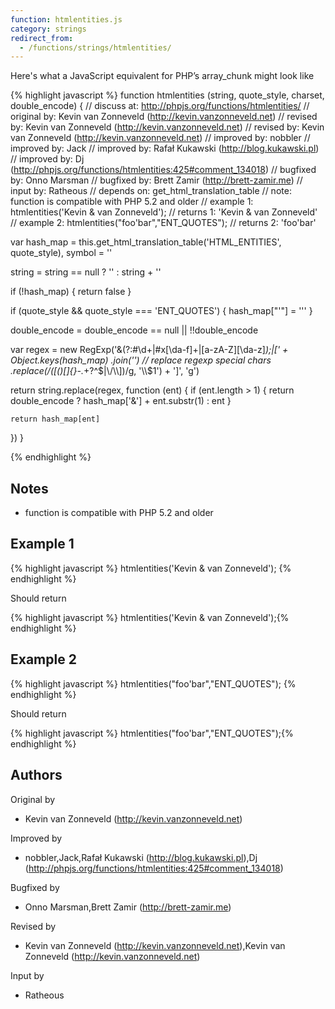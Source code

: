 ```yaml
---
function: htmlentities.js
category: strings
redirect_from:
  - /functions/strings/htmlentities/
---
```


<!-- WARNING! This file is auto generated by `npm run web:inject`, do not edit by hand -->

Here's what a JavaScript equivalent for PHP’s array_chunk might look like

{% highlight javascript %}
function htmlentities (string, quote_style, charset, double_encode) {
  //  discuss at: http://phpjs.org/functions/htmlentities/
  // original by: Kevin van Zonneveld (http://kevin.vanzonneveld.net)
  //  revised by: Kevin van Zonneveld (http://kevin.vanzonneveld.net)
  //  revised by: Kevin van Zonneveld (http://kevin.vanzonneveld.net)
  // improved by: nobbler
  // improved by: Jack
  // improved by: Rafał Kukawski (http://blog.kukawski.pl)
  // improved by: Dj (http://phpjs.org/functions/htmlentities:425#comment_134018)
  // bugfixed by: Onno Marsman
  // bugfixed by: Brett Zamir (http://brett-zamir.me)
  //    input by: Ratheous
  //  depends on: get_html_translation_table
  //        note: function is compatible with PHP 5.2 and older
  //   example 1: htmlentities('Kevin & van Zonneveld');
  //   returns 1: 'Kevin &amp; van Zonneveld'
  //   example 2: htmlentities("foo'bar","ENT_QUOTES");
  //   returns 2: 'foo&#039;bar'

  var hash_map = this.get_html_translation_table('HTML_ENTITIES', quote_style),
    symbol = ''

  string = string == null ? '' : string + ''

  if (!hash_map) {
    return false
  }

  if (quote_style && quote_style === 'ENT_QUOTES') {
    hash_map["'"] = '&#039;'
  }

  double_encode = double_encode == null || !!double_encode

  var regex = new RegExp('&(?:#\\d+|#x[\\da-f]+|[a-zA-Z][\\da-z]*);|[' +
    Object.keys(hash_map)
    .join('')
    // replace regexp special chars
    .replace(/([()[\]{}\-.*+?^$|\/\\])/g, '\\$1') + ']',
    'g')

  return string.replace(regex, function (ent) {
    if (ent.length > 1) {
      return double_encode ? hash_map['&'] + ent.substr(1) : ent
    }

    return hash_map[ent]
  })
}

{% endhighlight %}

## Notes
- function is compatible with PHP 5.2 and older

## Example 1

{% highlight javascript %}
htmlentities('Kevin & van Zonneveld');
{% endhighlight %}

Should return

{% highlight javascript %}
htmlentities('Kevin & van Zonneveld');{% endhighlight %}

## Example 2

{% highlight javascript %}
htmlentities("foo'bar","ENT_QUOTES");
{% endhighlight %}

Should return

{% highlight javascript %}
htmlentities("foo'bar","ENT_QUOTES");{% endhighlight %}


## Authors


Original by

- Kevin van Zonneveld (http://kevin.vanzonneveld.net)


Improved by

- nobbler,Jack,Rafał Kukawski (http://blog.kukawski.pl),Dj (http://phpjs.org/functions/htmlentities:425#comment_134018)


Bugfixed by

- Onno Marsman,Brett Zamir (http://brett-zamir.me)


Revised by

- Kevin van Zonneveld (http://kevin.vanzonneveld.net),Kevin van Zonneveld (http://kevin.vanzonneveld.net)


Input by

- Ratheous

